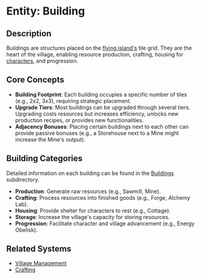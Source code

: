 # Entity: Building

## Description
Buildings are structures placed on the [flying island's](./Island.md) tile grid. They are the heart of the village, enabling resource production, crafting, housing for [characters](./Character.md), and progression.

## Core Concepts
- **Building Footprint**: Each building occupies a specific number of tiles (e.g., 2x2, 3x3), requiring strategic placement.
- **Upgrade Tiers**: Most buildings can be upgraded through several tiers. Upgrading costs resources but increases efficiency, unlocks new production recipes, or provides new functionalities.
- **Adjacency Bonuses**: Placing certain buildings next to each other can provide passive bonuses (e.g., a Storehouse next to a Mine might increase the Mine's output).

## Building Categories
Detailed information on each building can be found in the [Buildings](./Buildings/) subdirectory.
- **Production**: Generate raw resources (e.g., Sawmill, Mine).
- **Crafting**: Process resources into finished goods (e.g., Forge, Alchemy Lab).
- **Housing**: Provide shelter for characters to rest (e.g., Cottage).
- **Storage**: Increase the village's capacity for storing resources.
- **Progression**: Facilitate character and village advancement (e.g., Energy Obelisk).

## Related Systems
- [Village Management](../Systems/VillageManagement.md)
- [Crafting](../Systems/Crafting.md)